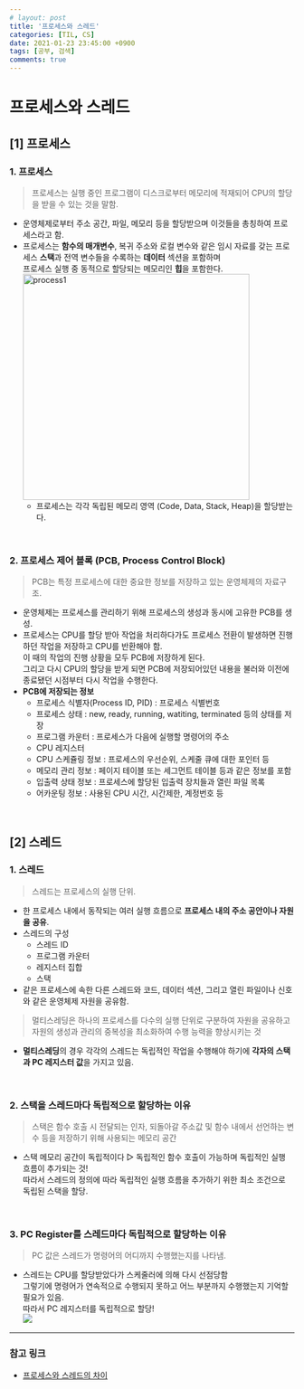 ```yaml
---
# layout: post
title: '프로세스와 스레드'
categories: [TIL, CS]
date: 2021-01-23 23:45:00 +0900
tags: [공부, 검색]
comments: true
---
```


# 프로세스와 스레드

## [1] 프로세스
### 1. 프로세스
> 프로세스는 실행 중인 프로그램이 디스크로부터 메모리에 적재되어 CPU의 할당을 받을 수 있는 것을 말함.
- 운영체제로부터 주소 공간, 파일, 메모리 등을 할당받으며 이것들을 총칭하여 프로세스라고 함.
- 프로세스는 **함수의 매개변수**, 복귀 주소와 로컬 변수와 같은 임시 자료를 갖는 프로세스 **스택**과 전역 변수들을 수록하는 **데이터** 섹션을 포함하며  
     프로세스 실행 중 동적으로 할당되는 메모리인 **힙**을 포함한다.   
    <img src="https://user-images.githubusercontent.com/33610315/105507847-0a156900-5d0f-11eb-858c-7c1cdbcf5b07.png" alt="process1" height="400px">
    - 프로세스는 각각 독립된 메모리 영역 (Code, Data, Stack, Heap)을 할당받는다.

<br/>

### 2. 프로세스 제어 블록 (PCB, Process Control Block)
> PCB는 특정 프로세스에 대한 중요한 정보를 저장하고 있는 운영체제의 자료구조.
- 운영체제는 프로세스를 관리하기 위해 프로세스의 생성과 동시에 고유한 PCB를 생성.
- 프로세스는 CPU를 할당 받아 작업을 처리하다가도 프로세스 전환이 발생하면 진행하던 작업을 저장하고 CPU를 반환해야 함.   
    이 때의 작업의 진행 상황을 모두 PCB에 저장하게 된다.   
    그리고 다시 CPU의 할당을 받게 되면 PCB에 저장되어있던 내용을 불러와 이전에 종료됐던 시점부터 다시 작업을 수행한다.
- **PCB에 저장되는 정보**
    * 프로세스 식별자(Process ID, PID) : 프로세스 식별번호
    * 프로세스 상태 : new, ready, running, watiting, terminated 등의 상태를 저장
    * 프로그램 카운터 : 프로세스가 다음에 실행할 명령어의 주소
    * CPU 레지스터
    * CPU 스케쥴링 정보 : 프로세스의 우선순위, 스케줄 큐에 대한 포인터 등
    * 메모리 관리 정보 : 페이지 테이블 또는 세그먼트 테이블 등과 같은 정보를 포함
    * 입출력 상태 정보 : 프로세스에 할당된 입출력 장치들과 열린 파일 목록
    * 어카운팅 정보 : 사용된 CPU 시간, 시간제한, 계정번호 등

<br/>

## [2] 스레드
### 1. 스레드
> 스레드는 프로세스의 실행 단위.
- 한 프로세스 내에서 동작되는 여러 실행 흐름으로 **프로세스 내의 주소 공안이나 자원을 공유**.
- 스레드의 구성
    * 스레드 ID
    * 프로그램 카운터
    * 레지스터 집합
    * 스택
- 같은 프로세스에 속한 다른 스레드와 코드, 데이터 섹션, 그리고 열린 파일이나 신호와 같은 운영체제 자원을 공유함.
> 멀티스레딩은 하나의 프로세스를 다수의 실행 단위로 구분하여 자원을 공유하고 자원의 생성과 관리의 중복성을 최소화하여 수행 능력을 향상시키는 것
- **멀티스레딩**의 경우 각각의 스레드는 독립적인 작업을 수행해야 하기에 **각자의 스택과 PC 레지스터 값**을 가지고 있음.

<br/>

### 2. 스택을 스레드마다 독립적으로 할당하는 이유
> 스택은 함수 호출 시 전달되는 인자, 되돌아갈 주소값 및 함수 내에서 선언하는 변수 등을 저장하기 위해 사용되는 메모리 공간
- 스택 메모리 공간이 독립적이다 ▷ 독립적인 함수 호출이 가능하며 독립적인 실행 흐름이 추가되는 것!   
    따라서 스레드의 정의에 따라 독립적인 실행 흐름을 추가하기 위한 최소 조건으로 독립된 스택을 할당.
    
<br/>

### 3. PC Register를 스레드마다 독립적으로 할당하는 이유
> PC 값은 스레드가 명령어의 어디까지 수행했는지를 나타냄.
* 스레드는 CPU를 할당받았다가 스케줄러에 의해 다시 선점당함  
    그렇기에 명령어가 연속적으로 수행되지 못하고 어느 부분까지 수행했는지 기억할 필요가 있음.   
    따라서 PC 레지스터를 독립적으로 할당!   
    <img src ="https://user-images.githubusercontent.com/33610315/105511824-af324080-5d13-11eb-8cd1-06e97c8c06e3.png">
<hr/>

### **참고 링크**

-   [프로세스와 스레드의 차이](https://ggodong.tistory.com/24)
